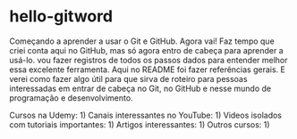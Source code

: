 # hello-gitword
Começando a aprender a usar o Git e GitHub. Agora vai!
Faz tempo que criei conta aqui no GitHub, mas só agora entro de cabeça para aprender a usá-lo. vou fazer registros de todos os passos dados para entender melhor essa excelente ferramenta. Aqui no README foi fazer referências gerais. E verei como fazer algo útil para que sirva de roteiro para pessoas interessadas em entrar de cabeça no Git, no GitHub e nesse mundo de programação e desenvolvimento.

Cursos na Udemy: 
1) 
Canais interessantes no YouTube:
1)
Videos isolados com tutoriais importantes:
1)
Artigos interessantes:
1)
Outros cursos:
1)

